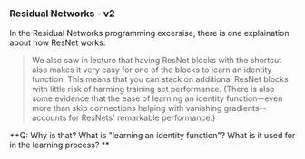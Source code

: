 ### Residual Networks - v2
In the Residual Networks programming excersise, there is one explaination about how ResNet works:

> We also saw in lecture that having ResNet blocks with the shortcut also makes it very easy for one of the blocks to learn an identity function. This means that you can stack on additional ResNet blocks with little risk of harming training set performance. (There is also some evidence that the ease of learning an identity function--even more than skip connections helping with vanishing gradients--accounts for ResNets' remarkable performance.)

**Q: Why is that? What is "learning an identity function"? What is it used for in the learning process? **
